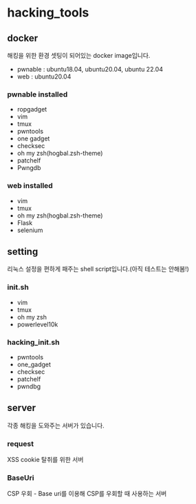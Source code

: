 # hacking_tools

## docker

해킹을 위한 환경 셋팅이 되어있는 docker image입니다.

- pwnable : ubuntu18.04, ubuntu20.04, ubuntu 22.04
- web : ubuntu20.04

### pwnable installed

- ropgadget
- vim
- tmux
- pwntools
- one gadget
- checksec
- oh my zsh(hogbal.zsh-theme)
- patchelf
- Pwngdb

### web installed

- vim
- tmux
- oh my zsh(hogbal.zsh-theme)
- Flask
- selenium

## setting

리눅스 설정을 편하게 패주는 shell script입니다.(아직 테스트는 안해봄!)

### init.sh

- vim
- tmux
- oh my zsh
- powerlevel10k

### hacking_init.sh

- pwntools
- one_gadget
- checksec
- patchelf
- pwndbg

## server

각종 해킹을 도와주는 서버가 있습니다.

### request

XSS cookie 탈취를 위한 서버

### BaseUri

CSP 우회 - Base uri를 이용해 CSP를 우회할 때 사용하는 서버
